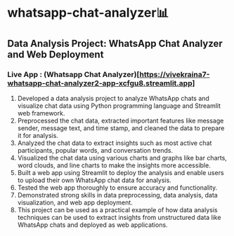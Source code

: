 # whatsapp-chat-analyzer📊

## Data Analysis Project: WhatsApp Chat Analyzer and Web Deployment
### Live App : (Whatsapp Chat Analyzer)[https://vivekraina7-whatsapp-chat-analyzer2-app-xcfgu8.streamlit.app]

1. Developed a data analysis project to analyze WhatsApp chats and visualize chat data using Python programming language and Streamlit web framework.
2. Preprocessed the chat data, extracted important features like message sender, message text, and time stamp, and cleaned the data to prepare it for analysis.
3. Analyzed the chat data to extract insights such as most active chat participants, popular words, and conversation trends.
4. Visualized the chat data using various charts and graphs like bar charts, word clouds, and line charts to make the insights more accessible.
5. Built a web app using Streamlit to deploy the analysis and enable users to upload their own WhatsApp chat data for analysis.
6. Tested the web app thoroughly to ensure accuracy and functionality.
7. Demonstrated strong skills in data preprocessing, data analysis, data visualization, and web app deployment.
8. This project can be used as a practical example of how data analysis techniques can be used to extract insights from unstructured data like WhatsApp chats and deployed as web applications.
